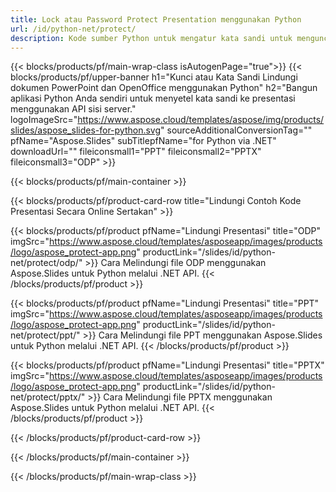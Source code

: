 ```yaml
---
title: Lock atau Password Protect Presentation menggunakan Python
url: /id/python-net/protect/
description: Kode sumber Python untuk mengatur kata sandi untuk mengunci presentasi
---
```


{{< blocks/products/pf/main-wrap-class isAutogenPage="true">}}
{{< blocks/products/pf/upper-banner h1="Kunci atau Kata Sandi Lindungi dokumen PowerPoint dan OpenOffice menggunakan Python" h2="Bangun aplikasi Python Anda sendiri untuk menyetel kata sandi ke presentasi menggunakan API sisi server." logoImageSrc="https://www.aspose.cloud/templates/aspose/img/products/slides/aspose_slides-for-python.svg" sourceAdditionalConversionTag="" pfName="Aspose.Slides" subTitlepfName="for Python via .NET" downloadUrl="" fileiconsmall1="PPT" fileiconsmall2="PPTX" fileiconsmall3="ODP" >}}

{{< blocks/products/pf/main-container >}}

{{< blocks/products/pf/product-card-row title="Lindungi Contoh Kode Presentasi Secara Online Sertakan" >}}

{{< blocks/products/pf/product pfName="Lindungi Presentasi" title="ODP" imgSrc="https://www.aspose.cloud/templates/asposeapp/images/products/logo/aspose_protect-app.png" productLink="/slides/id/python-net/protect/odp/" >}}
Cara Melindungi file ODP menggunakan Aspose.Slides untuk Python melalui .NET API.
{{< /blocks/products/pf/product >}}

{{< blocks/products/pf/product pfName="Lindungi Presentasi" title="PPT" imgSrc="https://www.aspose.cloud/templates/asposeapp/images/products/logo/aspose_protect-app.png" productLink="/slides/id/python-net/protect/ppt/" >}}
Cara Melindungi file PPT menggunakan Aspose.Slides untuk Python melalui .NET API.
{{< /blocks/products/pf/product >}}

{{< blocks/products/pf/product pfName="Lindungi Presentasi" title="PPTX" imgSrc="https://www.aspose.cloud/templates/asposeapp/images/products/logo/aspose_protect-app.png" productLink="/slides/id/python-net/protect/pptx/" >}}
Cara Melindungi file PPTX menggunakan Aspose.Slides untuk Python melalui .NET API.
{{< /blocks/products/pf/product >}}



{{< /blocks/products/pf/product-card-row >}}

{{< /blocks/products/pf/main-container >}}
    
{{< /blocks/products/pf/main-wrap-class >}}